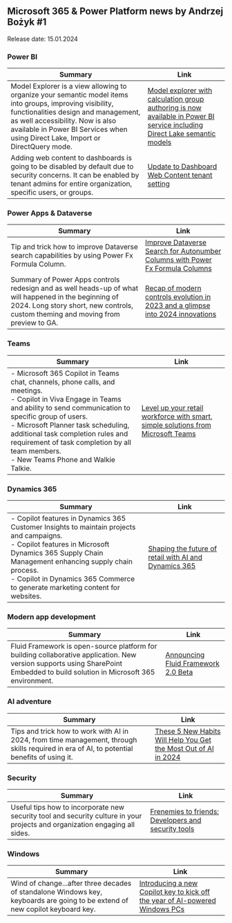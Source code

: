 ## Microsoft 365 & Power Platform news by Andrzej Bożyk #1

Release date: 15.01.2024

### Power BI
| Summary | Link |
| ---------| -------|
| Model Explorer is a view allowing to organize your semantic model items into groups, improving visibility, functionalities design and management, as well accessibility. Now is also available in Power BI Services when using Direct Lake, Import or DirectQuery mode. | [Model explorer with calculation group authoring is now available in Power BI service including Direct Lake semantic models](https://powerbi.microsoft.com/en-us/blog/model-explorer-and-calculation-groups-authoring-is-now-available-in-power-bi-service-including-direct-lake-semantic-models/) |
Adding web content to dashboards is going to be disabled by default due to security concerns. It can be enabled by tenant admins for entire organization, specific users, or groups. |[Update to Dashboard Web Content tenant setting](https://powerbi.microsoft.com/en-us/blog/update-to-dashboard-web-content-tenant-setting/) |
### Power Apps & Dataverse
| Summary | Link |
| ---------| -------|
| Tip and trick how to improve Dataverse search capabilities by using Power Fx Formula Column. | [Improve Dataverse Search for Autonumber Columns with Power Fx Formula Columns](https://pnp.github.io/blog/post/improve-dataverse-search-autonumber-with-formula-columns/) |
| Summary of Power Apps controls redesign and as well heads-up of what will happened in the beginning of 2024. Long story short, new controls, custom theming and moving from preview to GA. | [Recap of modern controls evolution in 2023 and a glimpse into 2024 innovations](https://powerapps.microsoft.com/en-gb/blog/recap-of-modern-controls-evolution-in-2023-and-a-glimpse-into-2024-innovations/) |


### Teams
| Summary | Link |
| ---------| -------|
| - Microsoft 365 Copilot in Teams chat, channels, phone calls, and meetings.<br>- Copilot in Viva Engage in Teams and ability to send communication to specific group of users.<br>- Microsoft Planner task scheduling, additional task completion rules and requirement of task completion by all team members.<br>- New Teams Phone and Walkie Talkie. | [Level up your retail workforce with smart, simple solutions from Microsoft Teams](https://www.microsoft.com/en-us/microsoft-365/blog/2024/01/11/level-up-your-retail-workforce-with-smart-simple-solutions-from-microsoft-teams/) |


### Dynamics 365
| Summary | Link |
| ---------| -------|
| - Copilot features in Dynamics 365 Customer Insights to maintain projects and campaigns.<br>- Copilot features in Microsoft Dynamics 365 Supply Chain Management enhancing supply chain process.<br>-  Copilot in Dynamics 365 Commerce to generate marketing content for websites. | [Shaping the future of retail with AI and Dynamics 365](https://cloudblogs.microsoft.com/dynamics365/bdm/2024/01/11/shaping-the-future-of-retail-with-ai-and-dynamics-365/) |


### Modern app development
| Summary | Link |
| ---------| -------|
| Fluid Framework is open-source platform for building collaborative application. New version supports using SharePoint Embedded to build solution in Microsoft 365 environment. | [Announcing Fluid Framework 2.0 Beta](https://devblogs.microsoft.com/microsoft365dev/announcing-fluid-framework-2-0-beta/) |


### AI adventure
| Summary | Link |
| ---------| -------|
| Tips and trick how to work with AI in 2024, from time management, through skills required in era of AI, to potential benefits of using it. | [These 5 New Habits Will Help You Get the Most Out of AI in 2024](https://www.microsoft.com/en-us/worklab/5-new-habits-will-help-you-get-the-most-out-of-ai-in-2024) |

### Security
| Summary | Link |
| ---------| -------|
| Useful tips how to incorporate new security tool and security culture in your projects and organization engaging all sides. | [Frenemies to friends: Developers and security tools](https://github.blog/2024-01-08-frenemies-to-friends-developers-and-security-tools/) |

### Windows
| Summary | Link |
| ---------| -------|
| Wind of change...after three decades of standalone Windows key, keyboards are going to be extend of new copilot keyboard key. | [Introducing a new Copilot key to kick off the year of AI-powered Windows PCs](https://blogs.windows.com/windowsexperience/2024/01/04/introducing-a-new-copilot-key-to-kick-off-the-year-of-ai-powered-windows-pcs/)|